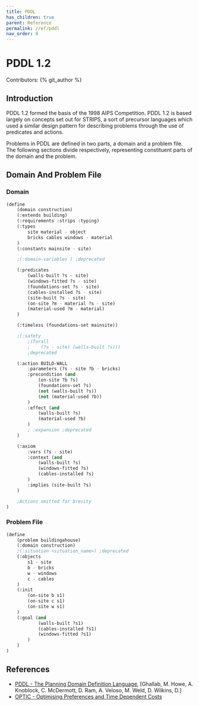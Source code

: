 ```yaml
---
title: PDDL
has_children: true
parent: Reference
permalink: /ref/pddl
nav_order: 0
---
```


# PDDL 1.2

Contributors: {% git_author %}

## Introduction

PDDL 1.2 formed the basis of the 1998 AIPS Competition. PDDL 1.2 is based largely on concepts set out for STRIPS, a sort of precursor languages which used a similar design pattern for describing problems through the use of predicates and actions.

Problems in PDDL are defined in two parts, a domain and a problem file. The following sections divide respectively, representing constituent parts of the domain and the problem.

## Domain And Problem File

### Domain

```cl
(define
    (domain construction)
    (:extends building)
    (:requirements :strips :typing)
    (:types
        site material - object
        bricks cables windows - material
    )
    (:constants mainsite - site)

    ;(:domain-variables ) ;deprecated

    (:predicates
        (walls-built ?s - site)
        (windows-fitted ?s - site)
        (foundations-set ?s - site)
        (cables-installed ?s - site)
        (site-built ?s - site)
        (on-site ?m - material ?s - site)
        (material-used ?m - material)
    )

    (:timeless (foundations-set mainsite))

    ;(:safety
        ;(forall
        ;    (?s - site) (walls-built ?s)))
        ;deprecated

    (:action BUILD-WALL
        :parameters (?s - site ?b - bricks)
        :precondition (and
            (on-site ?b ?s)
            (foundations-set ?s)
            (not (walls-built ?s))
            (not (material-used ?b))
        )
        :effect (and
            (walls-built ?s)
            (material-used ?b)
        )
        ; :expansion ;deprecated
    )

    (:axiom
        :vars (?s - site)
        :context (and
            (walls-built ?s)
            (windows-fitted ?s)
            (cables-installed ?s)
        )
        :implies (site-built ?s)
    )

    ;Actions omitted for brevity
)
```

### Problem File

```cl
(define
    (problem buildingahouse)
    (:domain construction)
    ;(:situation <situation_name>) ;deprecated
    (:objects
        s1 - site
        b - bricks
        w - windows
        c - cables
    )
    (:init
        (on-site b s1)
        (on-site c s1)
        (on-site w s1)
    )
    (:goal (and
            (walls-built ?s1)
            (cables-installed ?s1)
            (windows-fitted ?s1)
        )
    )
)
```

## References

- [PDDL - The Planning Domain Definition Language](http://www.cs.cmu.edu/~mmv/planning/readings/98aips-PDDL.pdf), [Ghallab, M. Howe, A. Knoblock, C. McDermott, D. Ram, A. Veloso, M. Weld, D. Wilkins, D.]
- [OPTIC - Optimising Preferences and Time Dependent Costs](https://nms.kcl.ac.uk/planning/software/optic.html)